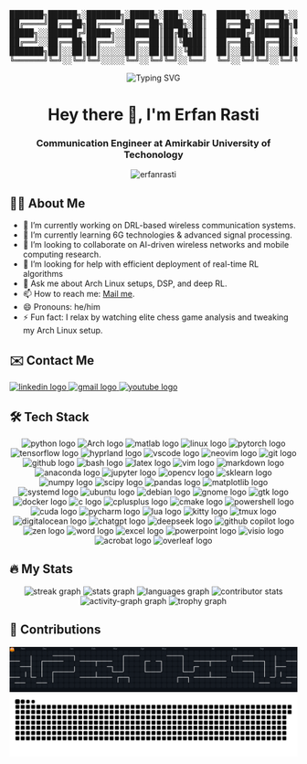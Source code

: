 <pre align="center">

███████╗██████╗░███████╗░█████╗░███╗░░██╗  ██████╗░░█████╗░░██████╗████████╗██╗
██╔════╝██╔══██╗██╔════╝██╔══██╗████╗░██║  ██╔══██╗██╔══██╗██╔════╝╚══██╔══╝██║
█████╗░░██████╔╝█████╗░░███████║██╔██╗██║  ██████╔╝███████║╚█████╗░░░░██║░░░██║
██╔══╝░░██╔══██╗██╔══╝░░██╔══██║██║╚████║  ██╔══██╗██╔══██║░╚═══██╗░░░██║░░░██║
███████╗██║░░██║██║░░░░░██║░░██║██║░╚███║  ██║░░██║██║░░██║██████╔╝░░░██║░░░██║
╚══════╝╚═╝░░╚═╝╚═╝░░░░░╚═╝░░╚═╝╚═╝░░╚══╝  ╚═╝░░╚═╝╚═╝░░╚═╝╚═════╝░░░░╚═╝░░░╚═╝
</pre>
<div align="center">
  <img src="https://readme-typing-svg.demolab.com?font=Fira+Code&size=30&duration=3000&pause=1000&color=F73B49&center=true&multiline=true&random=true&width=435&lines=Erfan+Rasti" alt="Typing SVG" /></a>
</div>

<h1 align="center">Hey there 👋, I'm Erfan Rasti</h1>
<h3 align="center">Communication Engineer at Amirkabir University of Techonology</h3>
<p align="center"> <img src="https://komarev.com/ghpvc/?username=erfanrasti&label=Profile%20views&color=0e75b6&style=flat" alt="erfanrasti" /> </p>

<h2 align="left">👨‍💻 About Me</h2>

- 🔭 I’m currently working on DRL-based wireless communication systems.
- 🌱 I’m currently learning 6G technologies & advanced signal processing.
- 👯 I’m looking to collaborate on AI-driven wireless networks and mobile computing research.
- 🤔 I’m looking for help with efficient deployment of real-time RL algorithms
- 💬 Ask me about Arch Linux setups, DSP, and deep RL.
- 📫 How to reach me: [Mail me](mailto:erfanrasty@gmail.com).
- 😄 Pronouns: he/him
- ⚡ Fun fact: I relax by watching elite chess game analysis and tweaking my Arch Linux setup.

###

<h2 align="left">✉️ Contact Me</h2>
<div align="left">
  <a href="https://www.linkedin.com/in/erfan-rasti-6a80561a1/">
    <img src="https://img.shields.io/static/v1?message=LinkedIn&logo=linkedin&label=&color=0077B5&logoColor=&labelColor=&style=for-the-badge" height="25" alt="linkedin logo"  />
  </a>
  <a href="mailto:erfanrasty@gmail.com">
    <img src="https://img.shields.io/static/v1?message=Gmail&logo=gmail&label=&color=D14836&logoColor=white&labelColor=&style=for-the-badge" height="25" alt="gmail logo"  />
  </a>
  <a href="https://youtube.com/@erfanrasti?si=nWmvqvr4HJf16rMy">
    <img src="https://img.shields.io/static/v1?message=Youtube&logo=youtube&label=&color=FF0000&logoColor=white&labelColor=&style=for-the-badge" height="25" alt="youtube logo"  />
  </a>
</div>

###

<h2 align="left">🛠 Tech Stack</h2>

<div align="center">
  <img src="https://skillicons.dev/icons?i=py"  height="60" alt="python logo"  />
  <img src="https://skillicons.dev/icons?i=arch" height="60" alt="Arch logo"  />
  <img src="https://skillicons.dev/icons?i=matlab" height="60" alt="matlab logo"  />
  <img src="https://skillicons.dev/icons?i=linux" height="60" alt="linux logo"  />
  <img src="https://skillicons.dev/icons?i=pytorch" height="60" alt="pytorch logo"  />
  <img src="https://skillicons.dev/icons?i=tensorflow" height="60" alt="tensorflow logo"  />
  <img src="https://go-skill-icons.vercel.app/api/icons?i=hyprland" height="60" alt="hyprland logo"  />
  <img src="https://skillicons.dev/icons?i=vscode" height="60" alt="vscode logo"  />
  <img src="https://skillicons.dev/icons?i=neovim" height="60" alt="neovim logo"  />
  <img src="https://skillicons.dev/icons?i=git" height="60" alt="git logo"  />
  <img src="https://skillicons.dev/icons?i=github" height="60" alt="github logo"  />
  <img src="https://skillicons.dev/icons?i=bash" height="60" alt="bash logo"  />
  <img src="https://skillicons.dev/icons?i=latex" height="60" alt="latex logo"  />
  <img src="https://skillicons.dev/icons?i=vim" height="60" alt="vim logo"  />
  <img src="https://skillicons.dev/icons?i=md" height="60" alt="markdown logo"  />
  <img src="https://skillicons.dev/icons?i=anaconda" height="60" alt="anaconda logo"  />
  <img src="https://go-skill-icons.vercel.app/api/icons?i=jupyter" height="60" alt="jupyter logo"  />
  <img src="https://skillicons.dev/icons?i=opencv" height="60" alt="opencv logo"  />
  <img src="https://skillicons.dev/icons?i=sklearn" height="60" alt="sklearn logo"  />
  <img src="https://go-skill-icons.vercel.app/api/icons?i=numpy" height="60" alt="numpy logo"  />
  <img src="https://go-skill-icons.vercel.app/api/icons?i=scipy" height="60" alt="scipy logo"  />
  <img src="https://go-skill-icons.vercel.app/api/icons?i=pandas" height="60" alt="pandas logo"  />
  <img src="https://go-skill-icons.vercel.app/api/icons?i=matplotlib" height="60" alt="matplotlib logo"  />
  <img src="https://go-skill-icons.vercel.app/api/icons?i=systemd" height="60" alt="systemd logo"  />
  <img src="https://skillicons.dev/icons?i=ubuntu" height="60" alt="ubuntu logo"  />
  <img src="https://skillicons.dev/icons?i=debian" height="60" alt="debian logo"  />
  <img src="https://go-skill-icons.vercel.app/api/icons?i=gnome" height="60" alt="gnome logo"  />
  <img src="https://skillicons.dev/icons?i=gtk" height="60" alt="gtk logo"  />
  <img src="https://skillicons.dev/icons?i=docker" height="60" alt="docker logo"  />
  <img src="https://skillicons.dev/icons?i=c" height="60" alt="c logo"  />
  <img src="https://skillicons.dev/icons?i=cpp" height="60" alt="cplusplus logo"  />
  <img src="https://skillicons.dev/icons?i=cmake" height="60" alt="cmake logo"  />
  <img src="https://skillicons.dev/icons?i=powershell" height="60" alt="powershell logo"  />
  <img src="https://go-skill-icons.vercel.app/api/icons?i=cuda" height="60" alt="cuda logo"  />
  <img src="https://skillicons.dev/icons?i=pycharm" height="60" alt="pycharm logo"  />
  <img src="https://skillicons.dev/icons?i=lua" height="60" alt="lua logo"  />
  <img src="https://go-skill-icons.vercel.app/api/icons?i=kitty" height="60" alt="kitty logo"  />
  <img src="https://go-skill-icons.vercel.app/api/icons?i=tmux" height="60" alt="tmux logo"  />
  <img src="https://go-skill-icons.vercel.app/api/icons?i=digitalocean" height="60" alt="digitalocean logo"  />
  <img src="https://go-skill-icons.vercel.app/api/icons?i=chatgpt" height="60" alt="chatgpt logo"  />
  <img src="https://go-skill-icons.vercel.app/api/icons?i=deepseek" height="60" alt="deepseek logo"  />
  <img src="https://go-skill-icons.vercel.app/api/icons?i=githubcopilot" height="60" alt="github copilot logo"  />
  <img src="https://go-skill-icons.vercel.app/api/icons?i=zen" height="60" alt="zen logo"  />
  <img src="https://go-skill-icons.vercel.app/api/icons?i=word" height="60" alt="word logo"  />
  <img src="https://go-skill-icons.vercel.app/api/icons?i=excel" height="60" alt="excel logo"  />
  <img src="https://go-skill-icons.vercel.app/api/icons?i=powerpoint" height="60" alt="powerpoint logo"  />
  <img src="https://go-skill-icons.vercel.app/api/icons?i=visio" height="60" alt="visio logo"  />
  <img src="https://go-skill-icons.vercel.app/api/icons?i=acrobat" height="60" alt="acrobat logo"  />
  <img src="https://go-skill-icons.vercel.app/api/icons?i=overleaf" height="60" alt="overleaf logo"  />
</div>

###

<h2 align="left">🔥 My Stats</h2>

<div align="center">
  <img src="https://streak-stats.demolab.com/?user=erfanrasti&locale=en&mode=daily&theme=tokyonight&hide_border=false&border_radius=5&border=3" height="150" alt="streak graph"  />
  <img src="https://github-readme-stats.vercel.app/api?username=erfanrasti&hide_title=false&hide_rank=false&show_icons=true&include_all_commits=true&count_private=true&disable_animations=false&theme=tokyonight&locale=en&hide_border=false&order=1" height="150" alt="stats graph"  />
  <img src="https://github-readme-stats.vercel.app/api/top-langs?username=erfanrasti&locale=en&hide_title=false&langs_count=8&theme=tokyonight&hide_border=false&card_width=500&layout=compact&hide=jupyter%20notebook" height="150" alt="languages graph"  />
  <img src=https://github-contributor-stats.vercel.app/api?username=erfanrasti&limit=5&theme=tokyonight&combine_all_yearly_contributions=true)" height="150" alt="contributor stats"   />
  <img src="https://github-readme-activity-graph.vercel.app/graph?username=erfanrasti&radius=16&theme=tokyo-night&area=true&order=5" height="300" alt="activity-graph graph"  />
  <img src="https://github-profile-trophy.vercel.app?username=erfanrasti&theme=tokyonight&column=-1&row=1&margin-w=8&margin-h=8&no-bg=false&no-frame=false&order=4" height="150" alt="trophy graph"  />
</div>

###

<h2 align="left">🎯 Contributions</h2>

<div align="center">
  <picture>
    <source media="(prefers-color-scheme: dark)" srcset="https://raw.githubusercontent.com/erfanrasti/erfanrasti/output/pacman-contribution-graph-dark.svg">
    <source media="(prefers-color-scheme: light)" srcset="https://raw.githubusercontent.com/erfanrasti/erfanrasti/output/pacman-contribution-graph.svg">
    <img src="https://raw.githubusercontent.com/erfanrasti/erfanrasti/output/pacman-contribution-graph-dark.svg" alt="pacman contribution graph" />
  </picture>
  <picture>
    <source media="(prefers-color-scheme: dark)" srcset="https://raw.githubusercontent.com/erfanrasti/erfanrasti/output/snake-dark.svg">
    <source media="(prefers-color-scheme: light)" srcset="https://raw.githubusercontent.com/erfanrasti/erfanrasti/output/snake.svg">
    <img src="snake.svg" alt="Snake graph" />
  </picture>
</div>

###
